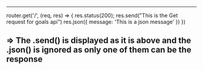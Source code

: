 ---------------------------------------------------------------
router.get('/', (req, res) => {
    res.status(200);
    res.send("This is the Get request for goals api")
    res.json({ message: 'This is a json message' })
})

=> The .send() is displayed as it is above and the .json() is ignored as only one of them can be the response 
----------------------------------------------------------------
